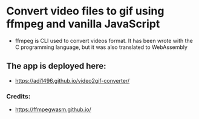 # Convert video files to gif using ffmpeg and vanilla JavaScript
* ffmpeg is CLI used to convert videos format. It has been wrote with the C programming language, but it was also translated to WebAssembly

## The app is deployed here: 
* https://adi1496.github.io/video2gif-converter/

### Credits:
* https://ffmpegwasm.github.io/